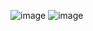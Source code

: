 ![image](https://github.com/user-attachments/assets/f73c0e53-edd0-4304-9b47-c0b07e3a601f)
![image](https://github.com/user-attachments/assets/1f91fcc7-8d9e-4f2b-866d-045cf5a266f6)



